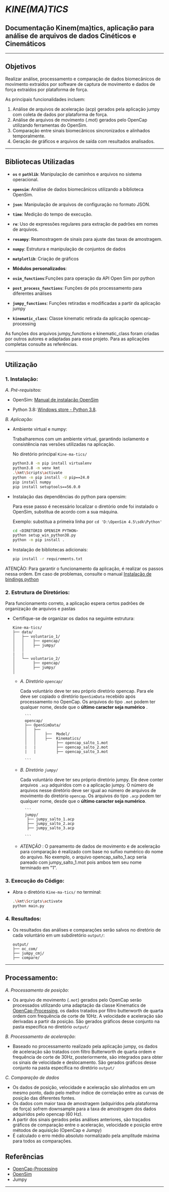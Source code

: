 #   _KINE(MA)TICS_

## Documentação Kinem(ma)tics, aplicação para análise de arquivos de dados Cinéticos e Cinemáticos
---
## **Objetivos**
Realizar análise, processamento e comparação de dados biomecânicos de movimento extraídos por software de captura de movimento e dados de força extraídos por plataforma de força.

As principais funcionalidades incluem:
1. Análise de arquivos de aceleração (acp) gerados pela aplicação jumpy com coleta de dados por plataforma de força.
2. Análise de arquivos de movimento (.mot) gerados pelo OpenCap utilizando ferramentas do OpenSim.
3. Comparação entre sinais biomecânicos sincronizados e alinhados temporalmente.
4. Geração de gráficos e arquivos de saída com resultados analisados.

---

## **Bibliotecas Utilizadas**
- **`os`** e **`pathlib`**: Manipulação de caminhos e arquivos no sistema operacional.
- **`opensim`**: Análise de dados biomecânicos utilizando a biblioteca OpenSim.
- **`json`**: Manipulação de arquivos de configuração no formato JSON.
- **`time`**: Medição do tempo de execução.
- **`re`**: Uso de expressões regulares para extração de padrões em nomes de arquivos.
- **`resampy`**: Reamostragem de sinais para ajuste das taxas de amostragem.
- **`numpy`**: Estrutura e manipulação de conjuntos de dados
- **`matplotlib`**: Criação de gráficos


- **Módulos personalizados**:
- **`osim_functions`**:Funções para operação da API Open Sim por python
- **`post_process_functions`**: Funções de pós processamento para diferentes análises
- **`jumpy_functions`**: Funções retiradas e modificadas a partir da aplicação jumpy
- **`kinematic_class`**: Classe kinematic retirada da aplicação opencap-processing

As funções dos arquivos jumpy_functions e kinematic_class foram criadas por outros autores e adaptadas para esse projeto. Para as aplicações completas consulte as referências.


---

## **Utilização**

### 1. **Instalação**:
*A. Pré-requisitos:*

- OpenSim: [Manual de instalação OpenSim](https://opensimconfluence.atlassian.net/wiki/spaces/OpenSim/pages/53088790/Installing+OpenSim)
    
- Python 3.8: [Windows store - Python 3.8](https://apps.microsoft.com/detail/9mssztt1n39l?hl=pt-BR&gl=BR). 

*B. Aplicação:*

- Ambiente virtual e numpy:
  
    Trabalharemos com um ambiente virtual, garantindo isolamento e consistência nas versões utilizadas na aplicação.

    No diretório principal `Kine-ma-tics/`

    ``` bash
    python3.8 -m pip install virtualenv
    python3.8 -m venv kmt
    .\kmt\Scripts\activate
    python -m pip install -U pip==24.0
    pip install numpy
    pip install setuptools==56.0.0
    ```

- Instalação das dependências do python para opensim:

    Para esse passo é necessário localizar o diretório onde foi instalado o OpenSim, substitua de acordo com a sua máquina.
  
    Exemplo: substitua a primeira linha por ```cd 'D:\OpenSim 4.5\sdk\Python'```

    ```bash
    cd <DIRETÓRIO OPENSIM PYTHON>
    python setup_win_python38.py
    python -m pip install .
    ```

- Instalação de bibliotecas adicionais:
    ```bash
    pip install -r requirements.txt
    ```

ATENÇÃO: Para garantir o funcionamento da aplicação, é realizar os passos nessa ordem. Em caso de problemas, consulte o manual [Instalação de bindings python](https://opensimconfluence.atlassian.net/wiki/spaces/OpenSim/pages/53085346/Scripting+in+Python)

### 2. **Estrutura de Diretórios**:
Para funcionamento correto, a aplicação espera certos padrões de organização de arquivos e pastas

   - Certifique-se de organizar os dados na seguinte estrutura:
     ```
     Kine-ma-tics/
     ├── data/
     │   ├── voluntario_1/
     │   │    ├── opencap/
     │   │    ├── jumpy/
     │   │    
     |   |
     │   └── voluntario_2/
     │        ├── opencap/
     │        ├── jumpy/
     │        

     ```
        - *A. Diretório `opencap/`*
          
            Cada voluntário deve ter seu próprio diretório opencap. Para ele deve ser copiado o diretório `OpenSimData` recebido após processamento no OpenCap.
            Os arquivos do tipo `.mot` podem ter qualquer nome, desde que o **último caracter seja numérico** .

                ```
                opencap/
                ├── OpenSimData/
                │   ├── 
                │   │    ├──  Model/
                │   │    ├──  Kinematics/
                │   │         ├── opencap_salto_1.mot
                |   |         ├── opencap_salto_2.mot
                |   |         ├── opencap_salto_3.mot

                ```

        - *B. Diretório `jumpy/`*
          
            Cada voluntário deve ter seu próprio diretório jumpy. Ele deve conter arquivos `.acp` adquiridos com o a aplicação jumpy. O número de arquivos nesse diretório deve ser igual ao número de arquivos de movimento do diretório `opencap`.
            Os arquivos do tipo `.acp` podem ter qualquer nome, desde que o **último caracter seja numérico**.



                ```
                jumpy/
                 ├── jumpy_salto_1.acp
                 ├── jumpy_salto_2.acp
                 ├── jumpy_salto_3.acp   

                ```

      - *ATENÇÃO* : O pareamento de dados de movimento e de aceleração para comparação é realizado com base no sufixo numérico do nome do arquivo. No exemplo, o arquivo opencap_salto_1.acp seria pareado com jumpy_salto_1.mot pois ambos tem seu nome terminado em "1".
    

### 3. **Execução do Código**:
   - Abra o diretório `Kine-ma-tics/` no terminal:
     ```bash
     .\kmt\Scripts\activate
     python main.py
     ```

### 4. **Resultados**:
   - Os resultados das análises e comparações serão salvos no diretório de cada voluntário em um subdiretório `output/`:
     ```
     output/
     ├── oc_com/
     ├── jumpy_cmj/
     ├── compare/
     ```
---

## **Processamento**:

*A. Processamento de posição*:

- Os arquivo de movimento (`.mot`) gerados pelo OpenCap serão processados utilizando uma adaptação da classe Kinematics de [OpenCap-Processing](https://github.com/stanfordnmbl/opencap-processing), os dados tratados por filtro butterworth de quarta ordem com frequência de corte de 10Hz. A velocidade e aceleração são derivadas a partir da posição.
São gerados gráficos desse conjunto na pasta específica no diretório `output/`
    
*B. Processamento de aceleração*:
- Baseado no processamento realizado pela aplicação jumpy, os dados de aceleração são tratados com filtro Butterworth de quarta ordem e frequência de corte de 30Hz, posteriormente, são integrados para obter os sinais de velocidade e deslocamento.
São gerados gráficos desse conjunto na pasta específica no diretório `output/`
    

*C. Comparação de dados*
- Os dados de posição, velocidade e aceleração são alinhados em um mesmo ponto, dado pelo melhor índice de correlação entre as curvas de posição das diferentes fontes.
- Os dados com maior taxa de amostragem (adquiridos pela plataforma de força) sofrem downsample para a taxa de amostragem dos dados adquiridos pelo opencap (60 Hz).
- A partir dos sinais gerados pelas análises anteriores, são traçados gráficos de comparação entre o aceleração, velocidade e posição entre métodos de aquisição (OpenCap e Jumpy)
- É calculado o erro médio absoluto normalizado pela amplitude máxima para todos as comparações.




## **Referências**
- [OpenCap-Processing](https://github.com/stanfordnmbl/opencap-processing)
- [OpenSim](https://simtk.org/projects/opensim)
- Jumpy


---
